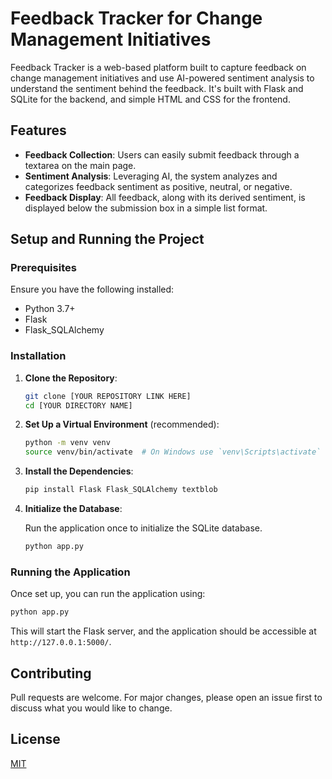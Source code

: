 # Feedback Tracker for Change Management Initiatives

Feedback Tracker is a web-based platform built to capture feedback on change management initiatives and use AI-powered sentiment analysis to understand the sentiment behind the feedback. It's built with Flask and SQLite for the backend, and simple HTML and CSS for the frontend.

## Features

- **Feedback Collection**: Users can easily submit feedback through a textarea on the main page.
- **Sentiment Analysis**: Leveraging AI, the system analyzes and categorizes feedback sentiment as positive, neutral, or negative.
- **Feedback Display**: All feedback, along with its derived sentiment, is displayed below the submission box in a simple list format.

## Setup and Running the Project

### Prerequisites

Ensure you have the following installed:

- Python 3.7+
- Flask
- Flask_SQLAlchemy

### Installation

1. **Clone the Repository**:

   ```bash
   git clone [YOUR REPOSITORY LINK HERE]
   cd [YOUR DIRECTORY NAME]
   ```

2. **Set Up a Virtual Environment** (recommended):

   ```bash
   python -m venv venv
   source venv/bin/activate  # On Windows use `venv\Scripts\activate`
   ```

3. **Install the Dependencies**:

   ```bash
   pip install Flask Flask_SQLAlchemy textblob
   ```

4. **Initialize the Database**:

   Run the application once to initialize the SQLite database.

   ```bash
   python app.py
   ```

### Running the Application

Once set up, you can run the application using:

```bash
python app.py
```

This will start the Flask server, and the application should be accessible at `http://127.0.0.1:5000/`.

## Contributing

Pull requests are welcome. For major changes, please open an issue first to discuss what you would like to change.

## License

[MIT](https://choosealicense.com/licenses/mit/)

